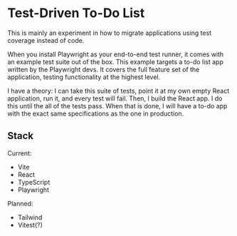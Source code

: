 # Test-Driven To-Do List

This is mainly an experiment in how to migrate applications using test coverage instead of code.

When you install Playwright as your end-to-end test runner, it comes with an example test suite out of the box. This example targets a to-do list app written by the Playwright devs. It covers the full feature set of the application, testing functionality at the highest level.

I have a theory: I can take this suite of tests, point it at my own empty React application, run it, and every test will fail. Then, I build the React app. I do this until the all of the tests pass. When that is done, I will have a to-do app with the exact same specifications as the one in production.

## Stack

Current:

- Vite
- React
- TypeScript
- Playwright

Planned:

- Tailwind
- Vitest(?)

